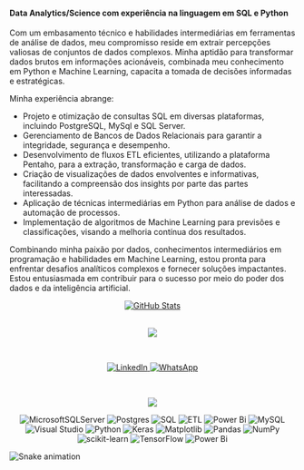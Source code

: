 <p align="center">
  <a href="https://github.com/username">
    <img src=>
  </a>
</p>
<br>



<h4>Data Analytics/Science com experiência na linguagem em SQL e Python</h4>
<p>Com um embasamento técnico e habilidades intermediárias em ferramentas de análise de dados, meu compromisso reside em extrair percepções valiosas de conjuntos de dados complexos. Minha aptidão para transformar dados brutos em informações acionáveis, combinada meu conhecimento em Python e Machine Learning, capacita a tomada de decisões informadas e estratégicas.</p>
<p>Minha experiência abrange:</p>
<ul>
  <li>Projeto e otimização de consultas SQL em diversas plataformas, incluindo PostgreSQL, MySql e SQL Server.</li>
  <li>Gerenciamento de Bancos de Dados Relacionais para garantir a integridade, segurança e desempenho.</li>
  <li>Desenvolvimento de fluxos ETL eficientes, utilizando a plataforma Pentaho, para a extração, transformação e carga de dados.</li>
  <li>Criação de visualizações de dados envolventes e informativas, facilitando a compreensão dos insights por parte das partes interessadas.</li>
  <li>Aplicação de técnicas intermediárias em Python para análise de dados e automação de processos.</li>
  <li>Implementação de algoritmos de Machine Learning para previsões e classificações, visando a melhoria contínua dos resultados.</li>
</ul>
<p>Combinando minha paixão por dados, conhecimentos intermediários em programação e habilidades em Machine Learning, estou pronta para enfrentar desafios analíticos complexos e fornecer soluções impactantes. Estou entusiasmada em contribuir para o sucesso por meio do poder dos dados e da inteligência artificial.</p>




<div align="center">
  <a href="https://github.com/NayaraWakewski">
    <img src="https://github-readme-stats.vercel.app/api?username=nayarawakewski&theme=dark&show_icons=true" alt="GitHub Stats" />
  </a>
</div>
<br>

<p align="center">
<img src="https://img.shields.io/badge/CONTATO-000000?style=flat&color=white"/>
</p>
<br>

<p align="center">
  <a href="https://www.linkedin.com/in/nayaraba/">
    <img src="https://img.shields.io/badge/linkedin-%230077B5.svg?&style=for-the-badge&logo=linkedin&logoColor=white" alt="LinkedIn" />
  </a>
  <a href="https://wa.me/5585992547794">
    <img src="https://img.shields.io/badge/WhatsApp-25D366?style=for-the-badge&logo=whatsapp&logoColor=white" alt="WhatsApp" />
  </a>
</p>

<br>






<p align="center">
<img src="https://img.shields.io/badge/SKILLS-000000?style=flat&color=white"/>
</p>



<div align="center">

![MicrosoftSQLServer](https://img.shields.io/badge/Microsoft%20SQL%20Server-CC2927?style=for-the-badge&logo=microsoft%20sql%20server&logoColor=white) ![Postgres](https://img.shields.io/badge/postgres-%23316192.svg?style=for-the-badge&logo=postgresql&logoColor=white) ![SQL](https://img.shields.io/badge/SQL-%2300758F.svg?style=for-the-badge&logo=sql&logoColor=white) ![ETL](https://img.shields.io/badge/ETL-pink?style=for-the-badge&logo=sql&logoColor=white) ![Power Bi](https://img.shields.io/badge/power_bi-F2C811?style=for-the-badge&logo=powerbi&logoColor=black) ![MySQL](https://img.shields.io/badge/mysql-%2300f.svg?style=for-the-badge&logo=mysql&logoColor=white) ![Visual Studio](https://img.shields.io/badge/Visual%20Studio-5C2D91.svg?style=for-the-badge&logo=visual-studio&logoColor=white) ![Python](https://img.shields.io/badge/python-3670A0?style=for-the-badge&logo=python&logoColor=ffdd54) ![Keras](https://img.shields.io/badge/Keras-%23D00000.svg?style=for-the-badge&logo=Keras&logoColor=white) ![Matplotlib](https://img.shields.io/badge/Matplotlib-%23ffffff.svg?style=for-the-badge&logo=Matplotlib&logoColor=black) ![Pandas](https://img.shields.io/badge/pandas-%23150458.svg?style=for-the-badge&logo=pandas&logoColor=white) ![NumPy](https://img.shields.io/badge/numpy-%23013243.svg?style=for-the-badge&logo=numpy&logoColor=white) ![scikit-learn](https://img.shields.io/badge/scikit--learn-%23F7931E.svg?style=for-the-badge&logo=scikit-learn&logoColor=white) ![TensorFlow](https://img.shields.io/badge/TensorFlow-%23FF6F00.svg?style=for-the-badge&logo=TensorFlow&logoColor=white) ![Power Bi](https://img.shields.io/badge/power_bi-F2C811?style=for-the-badge&logo=powerbi&logoColor=black)

</div>

![Snake animation](https://github.com/nayarawakewski/nayarawakewski/blob/output/github-contribution-grid-snake.svg)

